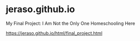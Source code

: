 # jeraso.github.io
My Final Project: I Am Not the Only One Homeschooling Here


https://jeraso.github.io/html/final_project.html
